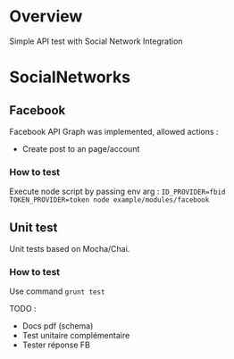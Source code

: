 # Overview

Simple API test with Social Network Integration

# SocialNetworks

## Facebook

Facebook API Graph was implemented, allowed actions :
- Create post to an page/account

### How to test
Execute node script by passing env arg :
`ID_PROVIDER=fbid TOKEN_PROVIDER=token node example/modules/facebook`

## Unit test

Unit tests based on Mocha/Chai.

### How to test
Use command `grunt test`


TODO : 
  - Docs pdf (schema)
  - Test unitaire complémentaire
  - Tester réponse FB
